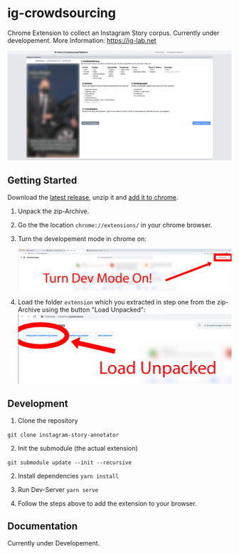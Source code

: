# ig-crowdsourcing

Chrome Extension to collect an Instagram Story corpus. Currently under developement. More Information: https://ig-lab.net

<img src="screenshot.png" style="zoom:67%;" />

## Getting Started
Download the [latest release](https://github.com/michaelachmann/instagram-story-annotator/releases), unzip it and [add it to chrome](https://developer.chrome.com/docs/extensions/mv3/getstarted/#unpacked). 

1. Unpack the zip-Archive.

2. Go the the location `chrome://extensions/` in your chrome browser.

3. Turn the developement mode in chrome on:

   ![](docs/images/dev_mode.png)

4. Load the folder `extension` which you extracted in step one from the zip-Archive using the button "Load Unpacked":![](docs/images/load_unpacked.png)

## Development
1. Clone the repository

  `git clone instagram-story-annotator`

2. Init the submodule (the actual extension)

  `git submodule update --init --recursive`

2. Install dependencies
`yarn install`

4. Run Dev-Server
    `yarn serve`

5. Follow the steps above to add the extension to your browser.

## Documentation

Currently under Developement.
